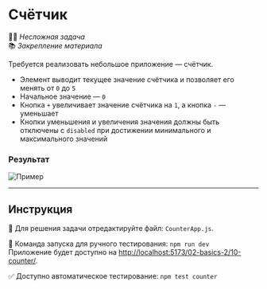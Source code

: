 # Счётчик

👶🏻 _Несложная задача_\
📚 _Закрепление материала_

<!--start_statement-->

Требуется реализовать небольшое приложение — счётчик.

- Элемент выводит текущее значение счётчика и позволяет его менять от `0` до `5`
- Начальное значение — `0`
- Кнопка `+` увеличивает значение счётчика на `1`, а кнопка `-` — уменьшает
- Кнопки уменьшения и увеличения значения должны быть отключены с `disabled` при достижении минимального и максимального значений

### Результат

<img src="https://i.imgur.com/pV8p1HV.gif" alt="Пример" />

<!--end_statement-->

---

## Инструкция

📝 Для решения задачи отредактируйте файл: `CounterApp.js`.

🚀 Команда запуска для ручного тестирования: `npm run dev`\
Приложение будет доступно на [http://localhost:5173/02-basics-2/10-counter/](http://localhost:5173/02-basics-2/10-counter/).

✅ Доступно автоматическое тестирование: `npm test counter`
